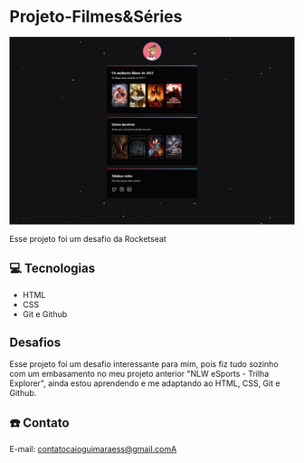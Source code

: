 # Projeto-Filmes&Séries

![preview](./.github/preview.png)

Esse projeto foi um desafio da Rocketseat


## 💻 Tecnologias

- HTML
- CSS
- Git e Github

## Desafios 

Esse projeto foi um desafio interessante para mim, pois fiz tudo sozinho com um embasamento no meu projeto anterior "NLW eSports - Trilha Explorer", ainda estou aprendendo e me adaptando ao HTML, CSS, Git e Github. 

## ☎️ Contato

E-mail: contatocaioguimaraess@gmail.comA
